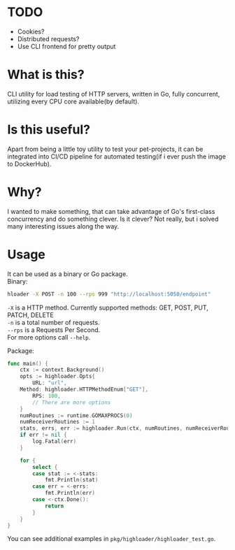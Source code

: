# TODO
- Cookies?
- Distributed requests? 
- Use CLI frontend for pretty output

# What is this?
CLI utility for load testing of HTTP servers, written in Go, fully concurrent, utilizing every CPU core available(by default).

# Is this useful?
Apart from being a little toy utility to test your pet-projects, it can be integrated into CI/CD pipeline for automated testing(if i ever push the image to DockerHub).

# Why?
I wanted to make something, that can take advantage of Go's first-class concurrency and do something clever. Is it clever? Not really, but i solved many interesting issues along the way.

# Usage
It can be used as a binary or Go package.  
Binary:
```sh
hloader -X POST -n 100 --rps 999 "http://localhost:5050/endpoint"
```
`-X` is a HTTP method. Currently supported methods: GET, POST, PUT, PATCH, DELETE  
`-n` is a total number of requests.  
`--rps` is a Requests Per Second.  
For more options call `--help`.

Package:
```go
func main() {
    ctx := context.Background()
    opts := highloader.Opts{
        URL: "url",
	Method: highloader.HTTPMethodEnum["GET"],
        RPS: 100,
        // There are more options
    }
    numRoutines := runtime.GOMAXPROCS(0)
    numReceiverRoutines := 1
    stats, errs, err := highloader.Run(ctx, numRoutines, numReceiverRoutines opts)
    if err != nil {
        log.Fatal(err)
    }

    for {
        select {
        case stat := <-stats:
            fmt.Println(stat)
        case err = <-errs:
            fmt.Println(err)
        case <-ctx.Done():
            return
        }
    }
}
```

You can see additional examples in `pkg/highloader/highloader_test.go`.

